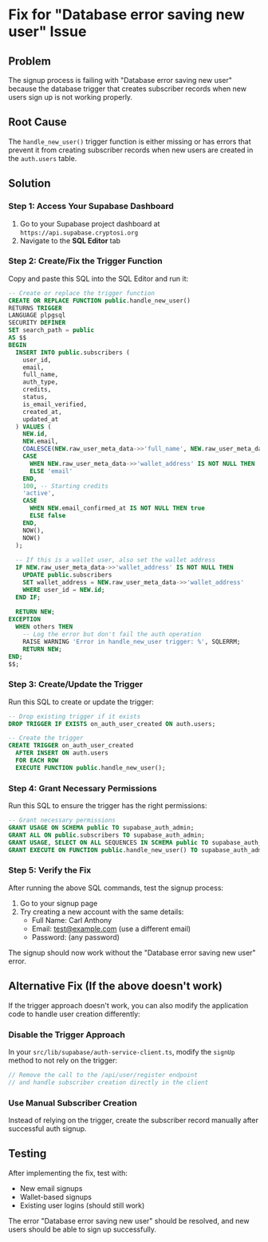 # Fix for "Database error saving new user" Issue

## Problem
The signup process is failing with "Database error saving new user" because the database trigger that creates subscriber records when new users sign up is not working properly.

## Root Cause
The `handle_new_user()` trigger function is either missing or has errors that prevent it from creating subscriber records when new users are created in the `auth.users` table.

## Solution

### Step 1: Access Your Supabase Dashboard
1. Go to your Supabase project dashboard at `https://api.supabase.cryptosi.org`
2. Navigate to the **SQL Editor** tab

### Step 2: Create/Fix the Trigger Function
Copy and paste this SQL into the SQL Editor and run it:

```sql
-- Create or replace the trigger function
CREATE OR REPLACE FUNCTION public.handle_new_user()
RETURNS TRIGGER
LANGUAGE plpgsql
SECURITY DEFINER
SET search_path = public
AS $$
BEGIN
  INSERT INTO public.subscribers (
    user_id,
    email,
    full_name,
    auth_type,
    credits,
    status,
    is_email_verified,
    created_at,
    updated_at
  ) VALUES (
    NEW.id,
    NEW.email,
    COALESCE(NEW.raw_user_meta_data->>'full_name', NEW.raw_user_meta_data->>'name', 'New User'),
    CASE 
      WHEN NEW.raw_user_meta_data->>'wallet_address' IS NOT NULL THEN 'wallet'
      ELSE 'email'
    END,
    100, -- Starting credits
    'active',
    CASE 
      WHEN NEW.email_confirmed_at IS NOT NULL THEN true
      ELSE false
    END,
    NOW(),
    NOW()
  );
  
  -- If this is a wallet user, also set the wallet address
  IF NEW.raw_user_meta_data->>'wallet_address' IS NOT NULL THEN
    UPDATE public.subscribers 
    SET wallet_address = NEW.raw_user_meta_data->>'wallet_address'
    WHERE user_id = NEW.id;
  END IF;
  
  RETURN NEW;
EXCEPTION
  WHEN others THEN
    -- Log the error but don't fail the auth operation
    RAISE WARNING 'Error in handle_new_user trigger: %', SQLERRM;
    RETURN NEW;
END;
$$;
```

### Step 3: Create/Update the Trigger
Run this SQL to create or update the trigger:

```sql
-- Drop existing trigger if it exists
DROP TRIGGER IF EXISTS on_auth_user_created ON auth.users;

-- Create the trigger
CREATE TRIGGER on_auth_user_created
  AFTER INSERT ON auth.users
  FOR EACH ROW
  EXECUTE FUNCTION public.handle_new_user();
```

### Step 4: Grant Necessary Permissions
Run this SQL to ensure the trigger has the right permissions:

```sql
-- Grant necessary permissions
GRANT USAGE ON SCHEMA public TO supabase_auth_admin;
GRANT ALL ON public.subscribers TO supabase_auth_admin;
GRANT USAGE, SELECT ON ALL SEQUENCES IN SCHEMA public TO supabase_auth_admin;
GRANT EXECUTE ON FUNCTION public.handle_new_user() TO supabase_auth_admin;
```

### Step 5: Verify the Fix
After running the above SQL commands, test the signup process:

1. Go to your signup page
2. Try creating a new account with the same details:
   - Full Name: Carl Anthony
   - Email: test@example.com (use a different email)
   - Password: (any password)

The signup should now work without the "Database error saving new user" error.

## Alternative Fix (If the above doesn't work)

If the trigger approach doesn't work, you can also modify the application code to handle user creation differently:

### Disable the Trigger Approach
In your `src/lib/supabase/auth-service-client.ts`, modify the `signUp` method to not rely on the trigger:

```typescript
// Remove the call to the /api/user/register endpoint
// and handle subscriber creation directly in the client
```

### Use Manual Subscriber Creation
Instead of relying on the trigger, create the subscriber record manually after successful auth signup.

## Testing
After implementing the fix, test with:
- New email signups
- Wallet-based signups
- Existing user logins (should still work)

The error "Database error saving new user" should be resolved, and new users should be able to sign up successfully. 